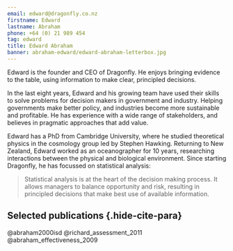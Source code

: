 ```yaml
---
email: edward@dragonfly.co.nz
firstname: Edward
lastname: Abraham
phone: +64 (0) 21 989 454
tag: edward
title: Edward Abraham
banner: abraham-edward/edward-abraham-letterbox.jpg
---
```


Edward is the founder and CEO of Dragonfly. He enjoys bringing evidence to the
table, using information to make clear, principled decisions. 


<!--more-->

In the last eight years, Edward and his growing team have used their skills to
solve problems for decision makers in government and industry. 
Helping governments make better policy, and industries become more sustainable and  profitable.  He has experience with  a wide range of stakeholders, and believes
in pragmatic approaches that add value.

Edward has a PhD from
Cambridge University, where he studied theoretical physics in the cosmology
group led by Stephen Hawking. Returning to New Zealand, Edward worked as an oceanographer for 10 years, researching interactions between
the physical and biological environment. Since starting Dragonfly, he has focussed on statistical analysis:

> Statistical analysis is at the heart of the decision making process. It 
> allows managers to balance opportunity and risk, 
> resulting in principled decisions that make best use of available information.

## Selected publications {.hide-cite-para}

@abraham2000isd
@richard_assessment_2011
@abraham_effectiveness_2009
